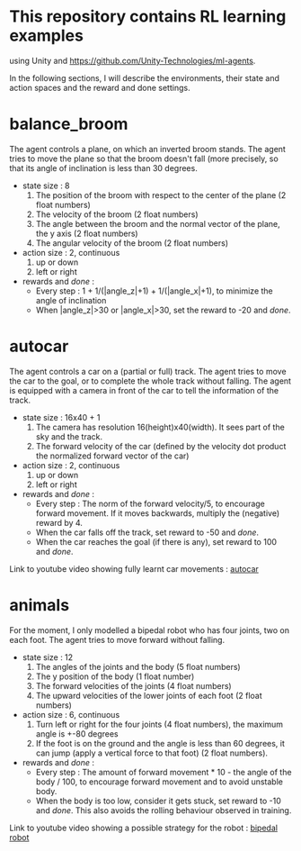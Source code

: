 # This repository contains RL learning examples

using Unity and https://github.com/Unity-Technologies/ml-agents.

In the following sections, I will describe the environments, their state and action spaces and the reward and done settings.

# balance_broom
The agent controls a plane, on which an inverted broom stands. The agent tries to move the plane so that the broom doesn't fall (more precisely, so that its angle of inclination is less than 30 degrees.

* state size : 8
  1.  The position of the broom with respect to the center of the plane (2 float numbers)
  2.  The velocity of the broom (2 float numbers)
  3.  The angle between the broom and the normal vector of the plane, the y axis (2 float numbers)
  4.  The angular velocity of the broom (2 float numbers)
* action size : 2, continuous
  1.  up or down
  2.  left or right
* rewards and *done* :
  * Every step : 1 + 1/(|angle_z|+1) + 1/(|angle_x|+1), to minimize the angle of inclination
  * When |angle_z|>30 or |angle_x|>30, set the reward to -20 and *done*.
  
# autocar
The agent controls a car on a (partial or full) track. The agent tries to move the car to the goal, or to complete the whole track without falling. The agent is equipped with a camera in front of the car to tell the information of the track.

* state size : 16x40 + 1
  1.  The camera has resolution 16(height)x40(width). It sees part of the sky and the track.
  2.  The forward velocity of the car (defined by the velocity dot product the normalized forward vector of the car)
* action size : 2, continuous
  1.  up or down
  2.  left or right
* rewards and *done* :
  * Every step : The norm of the forward velocity/5, to encourage forward movement. If it moves backwards, multiply the (negative) reward by 4.
  * When the car falls off the track, set reward to -50 and *done*.
  * When the car reaches the goal (if there is any), set reward to 100 and *done*.
  
 Link to youtube video showing fully learnt car movements :
 [autocar](https://youtu.be/pHsxddQF0Tc)
 
 # animals
 For the moment, I only modelled a bipedal robot who has four joints, two on each foot. The agent tries to move forward without falling.
 
 * state size : 12
   1.  The angles of the joints and the body (5 float numbers)
   2.  The y position of the body (1 float number)
   3.  The forward velocities of the joints (4 float numbers)
   4.  The upward velocities of the lower joints of each foot (2 float numbers)
* action size : 6, continuous
   1.  Turn left or right for the four joints (4 float numbers), the maximum angle is +-80 degrees
   2.  If the foot is on the ground and the angle is less than 60 degrees, it can jump (apply a vertical force to that foot) (2 float numbers).
* rewards and *done* :
   * Every step : The amount of forward movement * 10 - the angle of the body / 100, to encourage forward movement and to avoid unstable body.
   * When the body is too low, consider it gets stuck, set reward to -10 and *done*. This also avoids the rolling behaviour observed in training.
   
Link to youtube video showing a possible strategy for the robot :
[bipedal robot](https://youtu.be/iETQGdEFVxI)
